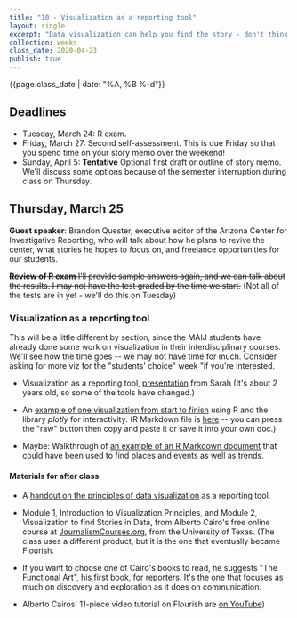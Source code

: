 ```yaml
---
title: "10 - Visualization as a reporting tool"
layout: single
excerpt: "Data visualization can help you find the story - don't think of it as just something for publication."
collection: weeks
class_date: 2020-04-23
publish: true
---
```

{{page.class_date | date: "%A, %B %-d"}}


## Deadlines

* Tuesday, March 24: R exam.
* Friday, March 27: Second self-assessment. This is due Friday so that you spend time on your story memo over the weekend!
* Sunday, April 5: **Tentative** Optional first draft or outline of story memo. We'll discuss some options because of the semester interruption during class on Thursday.

## Thursday, March 25

**Guest speaker**: Brandon Quester, executive editor of the Arizona Center for Investigative Reporting, who will talk about how he plans to revive the center, what stories he hopes to focus on, and freelance opportunities for our students.

~~**Review of R exam** I'll provide sample answers again, and we can talk about the results. I may not have the test graded by the time we start.~~ (Not all of the tests are in yet - we'll do this on Tuesday)

### Visualization as a reporting tool

This will be a little different by section, since the MAIJ students have already done some work on visualization in their interdisciplinary courses. We'll see how the time goes -- we may not have time for much. Consider asking for more viz for the "students' choice" week "if you're interested.

* Visualization as a reporting tool, [presentation]({{site.cdocs}}/assets/docs/reportingviz_2018.pdf) from Sarah (It's about 2 years old, so some of the tools have changed.)

* An [example of one visualization from start to finish]({{site.rdocs}}/041-plotly) using R and the library *plotly* for  interactivity. (R Markdown file is [here](https://github.com/cronkitedata/cronkite-docs/blob/master/rmd-files/04-ggplot-intro.Rmd) -- you can press the "raw" button then copy and paste it or save it into your own doc.)

* Maybe: Walkthrough of [an example of an R Markdown document]({{site.rdocs}}/A4-fema-summaries.html) that could have been used to find places and events as well as trends.

#### Materials for after class


* A [handout on the principles of data visualization]({{site.cdoc}}/assets/docs/viz/viztips.pdf) as a reporting tool.

* Module 1, Introduction to Visualization Principles, and Module 2, Visualization to find Stories in Data, from Alberto Cairo's free online course at [JournalismCourses.org](https://journalismcourses.org/data-viz-course-material.html), from the University of Texas. (The class uses a different product, but it is the one that eventually became Flourish.

* If you want to choose one of Cairo's books to read, he suggests "The Functional Art", his first book, for reporters. It's the one that focuses as much on discovery and exploration as it does on communication.

* Alberto Cairos' 11-piece video tutorial on Flourish are [on YouTube](https://www.youtube.com/playlist?list=PLI0e4-ERAU-M-I9FuNxirXWdhYkR0_G_x))
